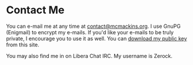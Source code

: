 <title>Contact Dave</title>

Contact Me
==========

You can e-mail me at any time at [contact@mcmackins.org][1]. I use GnuPG
(Enigmail) to encrypt my e-mails. If you'd like your e-mails to be truly
private, I encourage you to use it as well. You can [download my public key][2]
from this site.

You may also find me in on Libera Chat IRC. My username is Zerock.

[1]: mailto:contact@mcmackins.org
[2]: /dl/David_McMackins.asc
